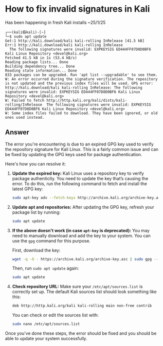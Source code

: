 # How to fix invalid signatures in Kali

Has been happening in fresh Kali installs ~25/1/25
```
┌──(kali㉿kali)-[~]
└─$ sudo apt update                            
Get:1 http://kali.download/kali kali-rolling InRelease [41.5 kB]
Err:1 http://kali.download/kali kali-rolling InRelease
  The following signatures were invalid: EXPKEYSIG ED444FF07D8D0BF6 Kali Linux Repository <devel@kali.org>
Fetched 41.5 kB in 1s (53.4 kB/s)
Reading package lists... Done
Building dependency tree... Done
Reading state information... Done
833 packages can be upgraded. Run 'apt list --upgradable' to see them.
W: An error occurred during the signature verification. The repository is not updated and the previous index files will be used. GPG error: http://kali.download/kali kali-rolling InRelease: The following signatures were invalid: EXPKEYSIG ED444FF07D8D0BF6 Kali Linux Repository <devel@kali.org>
W: Failed to fetch http://http.kali.org/kali/dists/kali-rolling/InRelease  The following signatures were invalid: EXPKEYSIG ED444FF07D8D0BF6 Kali Linux Repository <devel@kali.org>
W: Some index files failed to download. They have been ignored, or old ones used instead.
```


## Answer
The error you're encountering is due to an expired GPG key used to verify the repository signature for Kali Linux. This is a fairly common issue and can be fixed by updating the GPG keys used for package authentication.

Here's how you can resolve it:

1. **Update the expired key:**
   Kali Linux uses a repository key to verify package authenticity. You need to update the key that’s causing the error. To do this, run the following command to fetch and install the latest GPG key:

   ```bash
   sudo apt-key adv --fetch-keys http://archive.kali.org/archive-key.asc
   ```

2. **Update apt and repositories:**
   After updating the GPG key, refresh your package list by running:

   ```bash
   sudo apt update
   ```

3. **If the above doesn't work (in case `apt-key` is deprecated):**
   You may need to manually download and add the key to your system. You can use the `gpg` command for this purpose.

   First, download the key:

   ```bash
   wget -q -O - https://archive.kali.org/archive-key.asc | sudo gpg --dearmor -o /etc/apt/trusted.gpg.d/kali-archive.gpg
   ```

   Then, run `sudo apt update` again:

   ```bash
   sudo apt update
   ```

4. **Check repository URL:**
   Make sure your `/etc/apt/sources.list` is correctly set up. The default Kali sources list should look something like this:

   ```bash
   deb http://http.kali.org/kali kali-rolling main non-free contrib
   ```

   You can check or edit the sources list with:

   ```bash
   sudo nano /etc/apt/sources.list
   ```

Once you've done these steps, the error should be fixed and you should be able to update your system successfully.
```
